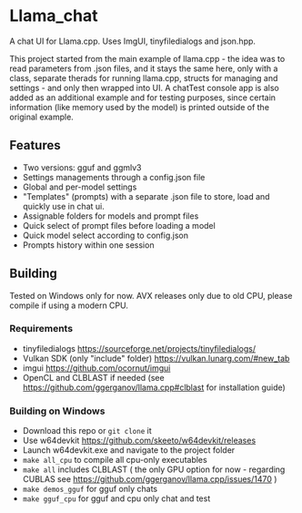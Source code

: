 # Llama_chat
A chat UI for Llama.cpp. Uses ImgUI, tinyfiledialogs and json.hpp.

This project started from the main example of llama.cpp - the idea was to read parameters from .json files, and it stays the same here, only with a class, separate therads for running llama.cpp, structs for managing and settings - and only then wrapped into UI. A chatTest console app is also added as an additional example and for testing purposes, since certain information (like memory used by the model) is printed outside of the original example. 

## Features

* Two versions: gguf and ggmlv3
* Settings managements through a config.json file
* Global and per-model settings
* "Templates" (prompts) with a separate .json file to store, load and quickly use in chat ui.
* Assignable folders for models and prompt files
* Quick select of prompt files before loading a model
* Quick model select according to config.json
* Prompts history within one session

## Building

Tested on Windows only for now. AVX releases only due to old CPU, please compile if using a modern CPU.

### Requirements

* tinyfiledialogs https://sourceforge.net/projects/tinyfiledialogs/
* Vulkan SDK (only "include" folder) https://vulkan.lunarg.com/#new_tab
* imgui https://github.com/ocornut/imgui
* OpenCL and CLBLAST if needed (see https://github.com/ggerganov/llama.cpp#clblast for installation guide)

### Building on Windows

* Download this repo or `git clone` it
* Use w64devkit https://github.com/skeeto/w64devkit/releases
* Launch w64devkit.exe and navigate to the project folder
* `make all_cpu` to compile all cpu-only executables
* `make all` includes CLBLAST ( the only GPU option for now - regarding CUBLAS see https://github.com/ggerganov/llama.cpp/issues/1470 )
* `make demos_gguf` for gguf only chats
* `make gguf_cpu` for gguf and cpu only chat and test
